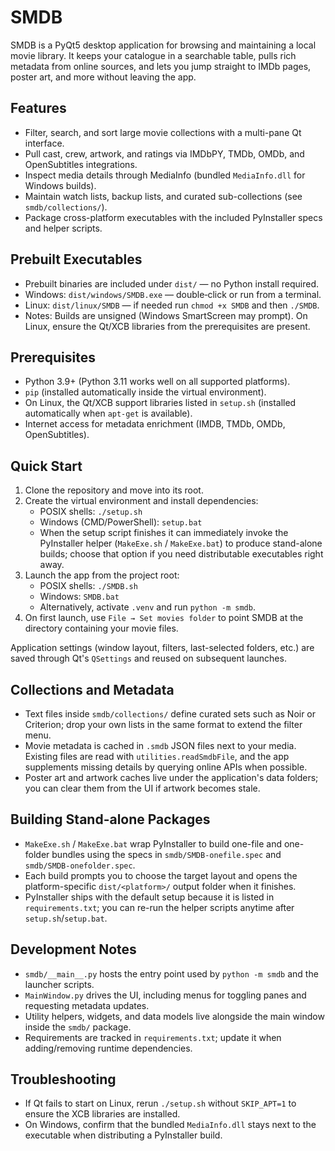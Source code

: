# SMDB

SMDB is a PyQt5 desktop application for browsing and maintaining a local movie library. It keeps your catalogue in a searchable table, pulls rich metadata from online sources, and lets you jump straight to IMDb pages, poster art, and more without leaving the app.

## Features
- Filter, search, and sort large movie collections with a multi-pane Qt interface.
- Pull cast, crew, artwork, and ratings via IMDbPY, TMDb, OMDb, and OpenSubtitles integrations.
- Inspect media details through MediaInfo (bundled `MediaInfo.dll` for Windows builds).
- Maintain watch lists, backup lists, and curated sub-collections (see `smdb/collections/`).
- Package cross-platform executables with the included PyInstaller specs and helper scripts.

## Prebuilt Executables
- Prebuilt binaries are included under `dist/` — no Python install required.
- Windows: `dist/windows/SMDB.exe` — double‑click or run from a terminal.
- Linux: `dist/linux/SMDB` — if needed run `chmod +x SMDB` and then `./SMDB`.
- Notes: Builds are unsigned (Windows SmartScreen may prompt). On Linux, ensure the Qt/XCB libraries from the prerequisites are present.


## Prerequisites
- Python 3.9+ (Python 3.11 works well on all supported platforms).
- `pip` (installed automatically inside the virtual environment).
- On Linux, the Qt/XCB support libraries listed in `setup.sh` (installed automatically when `apt-get` is available).
- Internet access for metadata enrichment (IMDB, TMDb, OMDb, OpenSubtitles).

## Quick Start
1. Clone the repository and move into its root.
2. Create the virtual environment and install dependencies:
   - POSIX shells: `./setup.sh`
   - Windows (CMD/PowerShell): `setup.bat`
   - When the setup script finishes it can immediately invoke the PyInstaller helper (`MakeExe.sh` / `MakeExe.bat`) to produce stand-alone builds; choose that option if you need distributable executables right away.
3. Launch the app from the project root:
   - POSIX shells: `./SMDB.sh`
   - Windows: `SMDB.bat`
   - Alternatively, activate `.venv` and run `python -m smdb`.
4. On first launch, use `File → Set movies folder` to point SMDB at the directory containing your movie files.

Application settings (window layout, filters, last-selected folders, etc.) are saved through Qt's `QSettings` and reused on subsequent launches.

## Collections and Metadata
- Text files inside `smdb/collections/` define curated sets such as Noir or Criterion; drop your own lists in the same format to extend the filter menu.
- Movie metadata is cached in `.smdb` JSON files next to your media. Existing files are read with `utilities.readSmdbFile`, and the app supplements missing details by querying online APIs when possible.
- Poster art and artwork caches live under the application's data folders; you can clear them from the UI if artwork becomes stale.

## Building Stand-alone Packages
- `MakeExe.sh` / `MakeExe.bat` wrap PyInstaller to build one-file and one-folder bundles using the specs in `smdb/SMDB-onefile.spec` and `smdb/SMDB-onefolder.spec`.
- Each build prompts you to choose the target layout and opens the platform-specific `dist/<platform>/` output folder when it finishes.
- PyInstaller ships with the default setup because it is listed in `requirements.txt`; you can re-run the helper scripts anytime after `setup.sh`/`setup.bat`.

## Development Notes
- `smdb/__main__.py` hosts the entry point used by `python -m smdb` and the launcher scripts.
- `MainWindow.py` drives the UI, including menus for toggling panes and requesting metadata updates.
- Utility helpers, widgets, and data models live alongside the main window inside the `smdb/` package.
- Requirements are tracked in `requirements.txt`; update it when adding/removing runtime dependencies.

## Troubleshooting
- If Qt fails to start on Linux, rerun `./setup.sh` without `SKIP_APT=1` to ensure the XCB libraries are installed.
- On Windows, confirm that the bundled `MediaInfo.dll` stays next to the executable when distributing a PyInstaller build.
